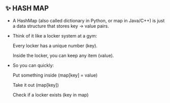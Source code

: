 ## ✨ HASH MAP

-  A HashMap (also called dictionary in Python, or map in Java/C++) is just a data structure that stores key → value pairs.
-  Think of it like a locker system at a gym:
  
   Every locker has a unique number (key).
   
   Inside the locker, you can keep any item (value).
- So you can quickly:
  
  Put something inside (map[key] = value)
  
  Take it out (map[key])
  
  Check if a locker exists (key in map)
